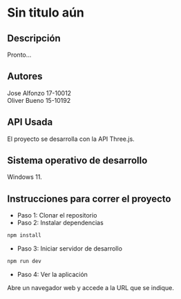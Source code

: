 # Sin titulo aún

## Descripción

Pronto...

## Autores

Jose Alfonzo 17-10012  
Oliver Bueno 15-10192

## API Usada

El proyecto se desarrolla con la API Three.js.

## Sistema operativo de desarrollo

Windows 11.

## Instrucciones para correr el proyecto

- Paso 1: Clonar el repositorio
- Paso 2: Instalar dependencias
  
```sh
npm install
```

- Paso 3: Iniciar servidor de desarrollo

```sh
npm run dev
```

- Paso 4: Ver la aplicación

Abre un navegador web y accede a la URL que se indique.
